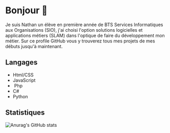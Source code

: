 # Bonjour 👋
Je suis Nathan un élève en première année de BTS Services Informatiques aux Organisations (SIO), j'ai choisi l'option solutions
logicielles et applications métiers (SLAM) dans l'optique de faire du développement mon métier.
Sur ce profile GitHub vous y trouverez tous mes projets de mes débuts jusqu'à maintenant.

## Langages
- Html/CSS
- JavaScript
- <img url="https://upload.wikimedia.org/wikipedia/commons/2/27/PHP-logo.svg"> Php
- C#
- Python

## Statistiques
![Anurag's GitHub stats](https://github-readme-stats.vercel.app/api?username=NathanAgu&show_icons=true&theme=transparent)
